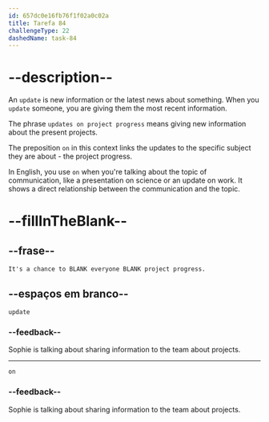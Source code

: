 ```yaml
---
id: 657dc0e16fb76f1f02a0c02a
title: Tarefa 84
challengeType: 22
dashedName: task-84
---
```


# --description--

An `update` is new information or the latest news about something. When you `update` someone, you are giving them the most recent information.

The phrase `updates on project progress` means giving new information about the present projects.

The preposition `on` in this context links the updates to the specific subject they are about - the project progress.

In English, you use `on` when you're talking about the topic of communication, like a presentation on science or an update on work. It shows a direct relationship between the communication and the topic.

# --fillInTheBlank--

## --frase--

`It's a chance to BLANK everyone BLANK project progress.`

## --espaços em branco--

`update`

### --feedback--

Sophie is talking about sharing information to the team about projects.

---

`on`

### --feedback--

Sophie is talking about sharing information to the team about projects.

